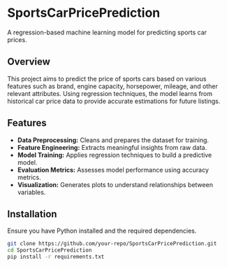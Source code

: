 # SportsCarPricePrediction

A regression-based machine learning model for predicting sports car prices.

## Overview

This project aims to predict the price of sports cars based on various features such as brand, engine capacity, horsepower, mileage, and other relevant attributes. Using regression techniques, the model learns from historical car price data to provide accurate estimations for future listings.

## Features

- **Data Preprocessing:** Cleans and prepares the dataset for training.
- **Feature Engineering:** Extracts meaningful insights from raw data.
- **Model Training:** Applies regression techniques to build a predictive model.
- **Evaluation Metrics:** Assesses model performance using accuracy metrics.
- **Visualization:** Generates plots to understand relationships between variables.

## Installation

Ensure you have Python installed and the required dependencies.

```bash
git clone https://github.com/your-repo/SportsCarPricePrediction.git
cd SportsCarPricePrediction
pip install -r requirements.txt
```
